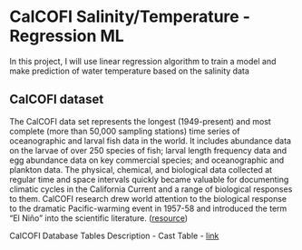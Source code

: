 # CalCOFI Salinity/Temperature - Regression ML

In this project, I will use linear regression algorithm to train a model and make prediction of water temperature based on the salinity data

## CalCOFI dataset

The CalCOFI data set represents the longest (1949-present) and most complete (more than 50,000 sampling stations) time series of oceanographic and larval fish data in the world. It includes abundance data on the larvae of over 250 species of fish; larval length frequency data and egg abundance data on key commercial species; and oceanographic and plankton data. The physical, chemical, and biological data collected at regular time and space intervals quickly became valuable for documenting climatic cycles in the California Current and a range of biological responses to them. CalCOFI research drew world attention to the biological response to the dramatic Pacific-warming event in 1957-58 and introduced the term “El Niño” into the scientific literature. ([resource](https://www.kaggle.com/sohier/calcofi?select=cast.csv))

CalCOFI Database Tables Description - Cast Table  - [link](https://new.data.calcofi.org/index.php/database/calcofi-database/cast-table-column-descriptions)
